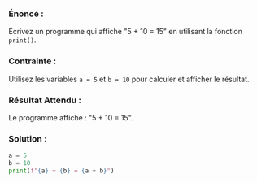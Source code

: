 
### Énoncé :

Écrivez un programme qui affiche "5 + 10 = 15" en utilisant la fonction `print()`.

### Contrainte :

Utilisez les variables `a = 5` et `b = 10` pour calculer et afficher le résultat.

### Résultat Attendu :

Le programme affiche : "5 + 10 = 15".

### Solution :

```python
a = 5
b = 10
print(f"{a} + {b} = {a + b}")
```
